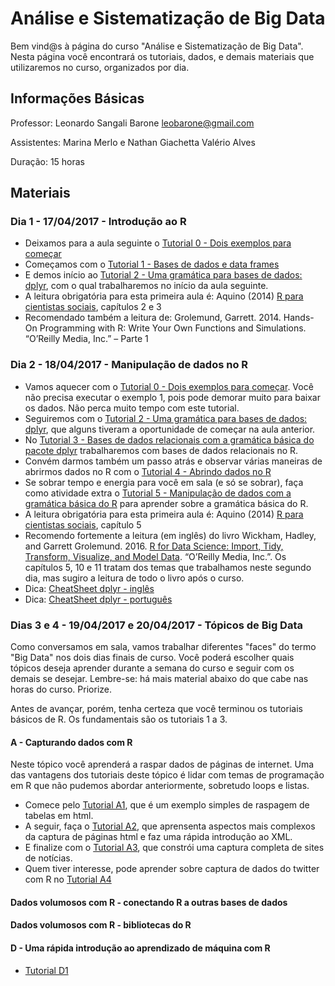 # Análise e Sistematização de Big Data

Bem vind@s à página do curso "Análise e Sistematização de Big Data". Nesta página você encontrará os tutoriais, dados, e demais materiais que utilizaremos no curso, organizados por dia.

## Informações Básicas

Professor: Leonardo Sangali Barone [leobarone@gmail.com](leobarone@gmail.com)

Assistentes: Marina Merlo e Nathan Giachetta Valério Alves

Duração: 15 horas

## Materiais

### Dia 1 - 17/04/2017 - Introdução ao R

- Deixamos para a aula seguinte o [Tutorial 0 - Dois exemplos para começar](https://github.com/leobarone/mq_bsb_17/blob/master/tutoriais/tutorial0.md)
- Começamos com o [Tutorial 1 - Bases de dados e data frames](https://github.com/leobarone/mq_bsb_17/blob/master/tutoriais/tutorial1.md)
- E demos início ao [Tutorial 2 - Uma gramática para bases de dados: dplyr](https://github.com/leobarone/mq_bsb_17/blob/master/tutoriais/tutorial2.md), com o qual trabalharemos no início da aula seguinte.
- A leitura obrigatória para esta primeira aula é: Aquino (2014) [R para cientistas sociais](http://www.uesc.br/editora/livrosdigitais_20140513/r_cientistas.pdf), capítulos 2 e 3
- Recomendado também a leitura de: Grolemund, Garrett. 2014. Hands-On Programming with R: Write Your Own Functions and Simulations. “O’Reilly Media, Inc.” – Parte 1

### Dia 2 - 18/04/2017 - Manipulação de dados no R

- Vamos aquecer com o [Tutorial 0 - Dois exemplos para começar](https://github.com/leobarone/mq_bsb_17/blob/master/tutoriais/tutorial0.md). Você não precisa executar o exemplo 1, pois pode demorar muito para baixar os dados. Não perca muito tempo com este tutorial.
- Seguiremos com o [Tutorial 2 - Uma gramática para bases de dados: dplyr](https://github.com/leobarone/mq_bsb_17/blob/master/tutoriais/tutorial2.md), que alguns tiveram a oportunidade de começar na aula anterior.
- No [Tutorial 3 - Bases de dados relacionais com a gramática básica do pacote dplyr](https://github.com/leobarone/mq_bsb_17/blob/master/tutoriais/tutorial3.md) trabalharemos com bases de dados relacionais no R.
- Convém darmos também um passo atrás e observar várias maneiras de abrirmos dados no R com o [Tutorial 4 - Abrindo dados no R](https://github.com/leobarone/mq_bsb_17/blob/master/tutoriais/tutorial4.md)
- Se sobrar tempo e energia para você em sala (e só se sobrar), faça como atividade extra o [Tutorial 5 - Manipulação de dados com a gramática básica do R](https://github.com/leobarone/mq_bsb_17/blob/master/tutoriais/tutorial5.md) para aprender sobre a gramática básica do R.
- A leitura obrigatória para esta primeira aula é: Aquino (2014) [R para cientistas sociais](http://www.uesc.br/editora/livrosdigitais_20140513/r_cientistas.pdf), capítulo 5
- Recomendo fortemente a leitura (em inglês) do livro Wickham, Hadley, and Garrett Grolemund. 2016. [R for Data Science: Import, Tidy, Transform, Visualize, and Model Data](http://r4ds.had.co.nz/). “O’Reilly Media, Inc.”. Os capítulos 5, 10 e 11 tratam dos temas que trabalhamos neste segundo dia, mas sugiro a leitura de todo o livro após o curso.
- Dica: [CheatSheet dplyr - inglês](https://github.com/rstudio/cheatsheets/raw/master/source/pdfs/data-transformation-cheatsheet.pdf)
- Dica: [CheatSheet dplyr - português](https://www.rstudio.com/wp-content/uploads/2016/03/data-wrangling-cheatsheet-portuguese.pdf)

### Dias 3 e 4 - 19/04/2017 e 20/04/2017 - Tópicos de Big Data

Como conversamos em sala, vamos trabalhar diferentes "faces" do termo "Big Data" nos dois dias finais de curso. Você poderá escolher quais tópicos deseja aprender durante a semana do curso e seguir com os demais se desejar. Lembre-se: há mais material abaixo do que cabe nas horas do curso. Priorize.

Antes de avançar, porém, tenha certeza que você terminou os tutoriais básicos de R. Os fundamentais são os tutoriais 1 a 3.

#### A - Capturando dados com R

Neste tópico você aprenderá a raspar dados de páginas de internet. Uma das vantagens dos tutoriais deste tópico é lidar com temas de programação em R que não pudemos abordar anteriormente, sobretudo loops e listas.

- Comece pelo [Tutorial A1](https://github.com/leobarone/mq_bsb_17/blob/master/tutoriais/tutorialA1.md), que é um exemplo simples de raspagem de tabelas em html.
- A seguir, faça o [Tutorial A2](https://github.com/leobarone/mq_bsb_17/blob/master/tutoriais/tutorialA2.md), que aprensenta aspectos mais complexos da captura de páginas html e faz uma rápida introdução ao XML.
- E finalize com o [Tutorial A3](https://github.com/leobarone/mq_bsb_17/blob/master/tutoriais/tutorialA3.md), que constrói uma captura completa de sites de notícias.
- Quem tiver interesse, pode aprender sobre captura de dados do twitter com R no [Tutorial A4](https://github.com/leobarone/mq_bsb_17/blob/master/tutoriais/tutorialA4.md)

#### Dados volumosos com R - conectando R a outras bases de dados
#### Dados volumosos com R - bibliotecas do R

#### D - Uma rápida introdução ao aprendizado de máquina com R

- [Tutorial D1](https://github.com/leobarone/mq_bsb_17/blob/master/tutoriais/tutorialD1.md)
